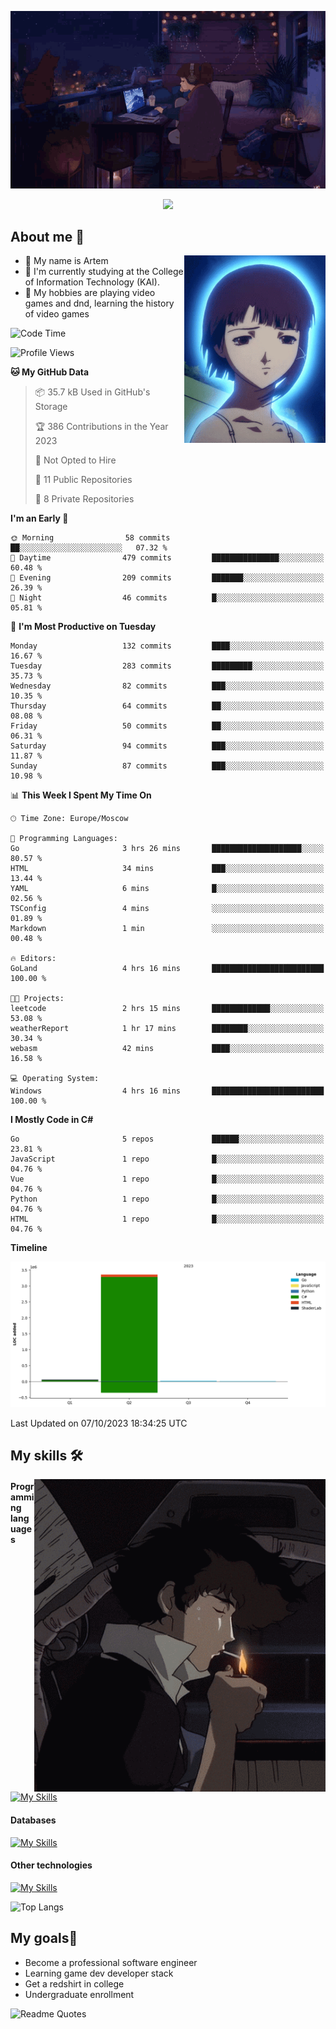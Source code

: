 <div align="center">
  <p>
    <img src="assets/lo-fi.gif">
  </p>
  <p>
    <img src="https://readme-typing-svg.herokuapp.com?color=%2336BCF7&lines=Welcome-to-my-profile&center=true&width=380&height=50&duration=4000&pause=1000">
  </p>
</div>

<div>
  <h2>About me 🚀</h2>
   <div align="center">
    <img src="assets/lain2.gif" align="right" height="300px">
  </div>
  <ul>
    <li>👨 My name is Artem</li>
    <li>🌱 I'm currently studying at the College of Information Technology (KAI).</li>
    <li>👾 My hobbies are playing video games and dnd, learning the history of video games </li>
  </ul>
</div>


<!--START_SECTION:waka-->
![Code Time](http://img.shields.io/badge/Code%20Time-13%20hrs%2045%20mins-blue)

![Profile Views](http://img.shields.io/badge/Profile%20Views-0-blue)

**🐱 My GitHub Data** 

> 📦 35.7 kB Used in GitHub's Storage 
 > 
> 🏆 386 Contributions in the Year 2023
 > 
> 🚫 Not Opted to Hire
 > 
> 📜 11 Public Repositories 
 > 
> 🔑 8 Private Repositories 
 > 
**I'm an Early 🐤** 

```text
🌞 Morning                58 commits          ██░░░░░░░░░░░░░░░░░░░░░░░   07.32 % 
🌆 Daytime                479 commits         ███████████████░░░░░░░░░░   60.48 % 
🌃 Evening                209 commits         ███████░░░░░░░░░░░░░░░░░░   26.39 % 
🌙 Night                  46 commits          █░░░░░░░░░░░░░░░░░░░░░░░░   05.81 % 
```
📅 **I'm Most Productive on Tuesday** 

```text
Monday                   132 commits         ████░░░░░░░░░░░░░░░░░░░░░   16.67 % 
Tuesday                  283 commits         █████████░░░░░░░░░░░░░░░░   35.73 % 
Wednesday                82 commits          ███░░░░░░░░░░░░░░░░░░░░░░   10.35 % 
Thursday                 64 commits          ██░░░░░░░░░░░░░░░░░░░░░░░   08.08 % 
Friday                   50 commits          ██░░░░░░░░░░░░░░░░░░░░░░░   06.31 % 
Saturday                 94 commits          ███░░░░░░░░░░░░░░░░░░░░░░   11.87 % 
Sunday                   87 commits          ███░░░░░░░░░░░░░░░░░░░░░░   10.98 % 
```


📊 **This Week I Spent My Time On** 

```text
🕑︎ Time Zone: Europe/Moscow

💬 Programming Languages: 
Go                       3 hrs 26 mins       ████████████████████░░░░░   80.57 % 
HTML                     34 mins             ███░░░░░░░░░░░░░░░░░░░░░░   13.44 % 
YAML                     6 mins              █░░░░░░░░░░░░░░░░░░░░░░░░   02.56 % 
TSConfig                 4 mins              ░░░░░░░░░░░░░░░░░░░░░░░░░   01.89 % 
Markdown                 1 min               ░░░░░░░░░░░░░░░░░░░░░░░░░   00.48 % 

🔥 Editors: 
GoLand                   4 hrs 16 mins       █████████████████████████   100.00 % 

🐱‍💻 Projects: 
leetcode                 2 hrs 15 mins       █████████████░░░░░░░░░░░░   53.08 % 
weatherReport            1 hr 17 mins        ████████░░░░░░░░░░░░░░░░░   30.34 % 
webasm                   42 mins             ████░░░░░░░░░░░░░░░░░░░░░   16.58 % 

💻 Operating System: 
Windows                  4 hrs 16 mins       █████████████████████████   100.00 % 
```

**I Mostly Code in C#** 

```text
Go                       5 repos             ██████░░░░░░░░░░░░░░░░░░░   23.81 % 
JavaScript               1 repo              █░░░░░░░░░░░░░░░░░░░░░░░░   04.76 % 
Vue                      1 repo              █░░░░░░░░░░░░░░░░░░░░░░░░   04.76 % 
Python                   1 repo              █░░░░░░░░░░░░░░░░░░░░░░░░   04.76 % 
HTML                     1 repo              █░░░░░░░░░░░░░░░░░░░░░░░░   04.76 % 
```



**Timeline**

![Lines of Code chart](https://raw.githubusercontent.com/nifle3/nifle3/main/assets/bar_graph.png)


 Last Updated on 07/10/2023 18:34:25 UTC
<!--END_SECTION:waka-->

## My skills 🛠️

<div align="center">
  <img src="assets/bebop_smoke.gif" align="right" height="500px">
</div>


#### Programming languages
[![My Skills](https://skillicons.dev/icons?i=go,cs,python)](https://skillicons.dev)
#### Databases
[![My Skills](https://skillicons.dev/icons?i=mysql,mongodb,postgres)](https://skillicons.dev)
#### Other technologies
[![My Skills](https://skillicons.dev/icons?i=unity,docker,git,wasm)](https://skillicons.dev)

![Top Langs](https://github-readme-stats.vercel.app/api/top-langs/?username=nifle3&layout=compact&theme=nord)


## My goals🚀
- Become a professional software engineer
- Learning game dev developer stack
- Get a redshirt in college
- Undergraduate enrollment

![Readme Quotes](https://quotes-github-readme.vercel.app/api?type=horizontal&theme=nord) 
